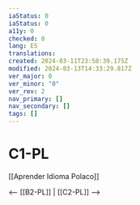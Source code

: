 ```yaml
---
iaStatus: 0
iaStatus: 0
a11y: 0
checked: 0
lang: ES
translations: 
created: 2024-03-11T23:58:39.175Z
modified: 2024-03-13T14:33:29.817Z
ver_major: 0
ver_minor: "0"
ver_rev: 2
nav_primary: []
nav_secondary: []
tags: []
---
```

# C1-PL

[[Aprender Idioma Polaco]]

<-- [[B2-PL]] | [[C2-PL]] -->